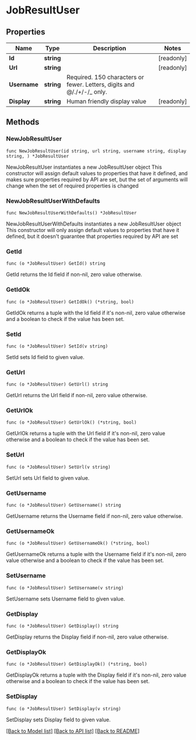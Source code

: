 # JobResultUser

## Properties

Name | Type | Description | Notes
------------ | ------------- | ------------- | -------------
**Id** | **string** |  | [readonly] 
**Url** | **string** |  | [readonly] 
**Username** | **string** | Required. 150 characters or fewer. Letters, digits and @/./+/-/_ only. | 
**Display** | **string** | Human friendly display value | [readonly] 

## Methods

### NewJobResultUser

`func NewJobResultUser(id string, url string, username string, display string, ) *JobResultUser`

NewJobResultUser instantiates a new JobResultUser object
This constructor will assign default values to properties that have it defined,
and makes sure properties required by API are set, but the set of arguments
will change when the set of required properties is changed

### NewJobResultUserWithDefaults

`func NewJobResultUserWithDefaults() *JobResultUser`

NewJobResultUserWithDefaults instantiates a new JobResultUser object
This constructor will only assign default values to properties that have it defined,
but it doesn't guarantee that properties required by API are set

### GetId

`func (o *JobResultUser) GetId() string`

GetId returns the Id field if non-nil, zero value otherwise.

### GetIdOk

`func (o *JobResultUser) GetIdOk() (*string, bool)`

GetIdOk returns a tuple with the Id field if it's non-nil, zero value otherwise
and a boolean to check if the value has been set.

### SetId

`func (o *JobResultUser) SetId(v string)`

SetId sets Id field to given value.


### GetUrl

`func (o *JobResultUser) GetUrl() string`

GetUrl returns the Url field if non-nil, zero value otherwise.

### GetUrlOk

`func (o *JobResultUser) GetUrlOk() (*string, bool)`

GetUrlOk returns a tuple with the Url field if it's non-nil, zero value otherwise
and a boolean to check if the value has been set.

### SetUrl

`func (o *JobResultUser) SetUrl(v string)`

SetUrl sets Url field to given value.


### GetUsername

`func (o *JobResultUser) GetUsername() string`

GetUsername returns the Username field if non-nil, zero value otherwise.

### GetUsernameOk

`func (o *JobResultUser) GetUsernameOk() (*string, bool)`

GetUsernameOk returns a tuple with the Username field if it's non-nil, zero value otherwise
and a boolean to check if the value has been set.

### SetUsername

`func (o *JobResultUser) SetUsername(v string)`

SetUsername sets Username field to given value.


### GetDisplay

`func (o *JobResultUser) GetDisplay() string`

GetDisplay returns the Display field if non-nil, zero value otherwise.

### GetDisplayOk

`func (o *JobResultUser) GetDisplayOk() (*string, bool)`

GetDisplayOk returns a tuple with the Display field if it's non-nil, zero value otherwise
and a boolean to check if the value has been set.

### SetDisplay

`func (o *JobResultUser) SetDisplay(v string)`

SetDisplay sets Display field to given value.



[[Back to Model list]](../README.md#documentation-for-models) [[Back to API list]](../README.md#documentation-for-api-endpoints) [[Back to README]](../README.md)


